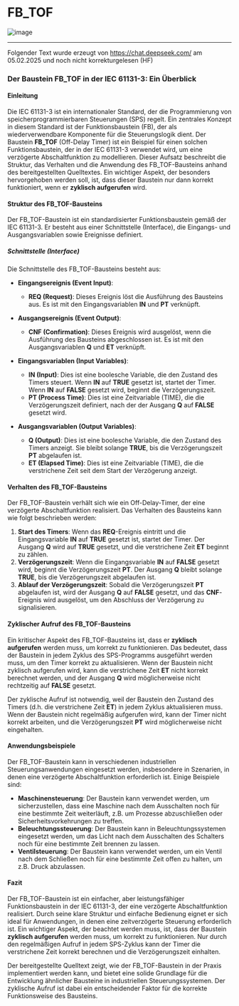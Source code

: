 # FB_TOF

![image](https://github.com/user-attachments/assets/e60568d1-aba5-4e35-9488-8a79d1cb877b)


* * * * * * * * * *

Folgender Text wurde erzeugt von <https://chat.deepseek.com/> am 05.02.2025 und noch nicht korrekturgelesen (HF)


### Der Baustein FB_TOF in der IEC 61131-3: Ein Überblick

#### Einleitung

Die IEC 61131-3 ist ein internationaler Standard, der die Programmierung von speicherprogrammierbaren Steuerungen (SPS) regelt. Ein zentrales Konzept in diesem Standard ist der Funktionsbaustein (FB), der als wiederverwendbare Komponente für die Steuerungslogik dient. Der Baustein **FB_TOF** (Off-Delay Timer) ist ein Beispiel für einen solchen Funktionsbaustein, der in der IEC 61131-3 verwendet wird, um eine verzögerte Abschaltfunktion zu modellieren. Dieser Aufsatz beschreibt die Struktur, das Verhalten und die Anwendung des FB_TOF-Bausteins anhand des bereitgestellten Quelltextes. Ein wichtiger Aspekt, der besonders hervorgehoben werden soll, ist, dass dieser Baustein nur dann korrekt funktioniert, wenn er **zyklisch aufgerufen** wird.

#### Struktur des FB_TOF-Bausteins

Der FB_TOF-Baustein ist ein standardisierter Funktionsbaustein gemäß der IEC 61131-3. Er besteht aus einer Schnittstelle (Interface), die Eingangs- und Ausgangsvariablen sowie Ereignisse definiert.

##### Schnittstelle (Interface)

Die Schnittstelle des FB_TOF-Bausteins besteht aus:

- **Eingangsereignis (Event Input)**:
  - **REQ (Request)**: Dieses Ereignis löst die Ausführung des Bausteins aus. Es ist mit den Eingangsvariablen **IN** und **PT** verknüpft.

- **Ausgangsereignis (Event Output)**:
  - **CNF (Confirmation)**: Dieses Ereignis wird ausgelöst, wenn die Ausführung des Bausteins abgeschlossen ist. Es ist mit den Ausgangsvariablen **Q** und **ET** verknüpft.

- **Eingangsvariablen (Input Variables)**:
  - **IN (Input)**: Dies ist eine boolesche Variable, die den Zustand des Timers steuert. Wenn **IN** auf **TRUE** gesetzt ist, startet der Timer. Wenn **IN** auf **FALSE** gesetzt wird, beginnt die Verzögerungszeit.
  - **PT (Process Time)**: Dies ist eine Zeitvariable (TIME), die die Verzögerungszeit definiert, nach der der Ausgang **Q** auf **FALSE** gesetzt wird.

- **Ausgangsvariablen (Output Variables)**:
  - **Q (Output)**: Dies ist eine boolesche Variable, die den Zustand des Timers anzeigt. Sie bleibt solange **TRUE**, bis die Verzögerungszeit **PT** abgelaufen ist.
  - **ET (Elapsed Time)**: Dies ist eine Zeitvariable (TIME), die die verstrichene Zeit seit dem Start der Verzögerung anzeigt.

#### Verhalten des FB_TOF-Bausteins

Der FB_TOF-Baustein verhält sich wie ein Off-Delay-Timer, der eine verzögerte Abschaltfunktion realisiert. Das Verhalten des Bausteins kann wie folgt beschrieben werden:

1. **Start des Timers**: Wenn das **REQ**-Ereignis eintritt und die Eingangsvariable **IN** auf **TRUE** gesetzt ist, startet der Timer. Der Ausgang **Q** wird auf **TRUE** gesetzt, und die verstrichene Zeit **ET** beginnt zu zählen.
2. **Verzögerungszeit**: Wenn die Eingangsvariable **IN** auf **FALSE** gesetzt wird, beginnt die Verzögerungszeit **PT**. Der Ausgang **Q** bleibt solange **TRUE**, bis die Verzögerungszeit abgelaufen ist.
3. **Ablauf der Verzögerungszeit**: Sobald die Verzögerungszeit **PT** abgelaufen ist, wird der Ausgang **Q** auf **FALSE** gesetzt, und das **CNF**-Ereignis wird ausgelöst, um den Abschluss der Verzögerung zu signalisieren.

#### Zyklischer Aufruf des FB_TOF-Bausteins

Ein kritischer Aspekt des FB_TOF-Bausteins ist, dass er **zyklisch aufgerufen** werden muss, um korrekt zu funktionieren. Das bedeutet, dass der Baustein in jedem Zyklus des SPS-Programms ausgeführt werden muss, um den Timer korrekt zu aktualisieren. Wenn der Baustein nicht zyklisch aufgerufen wird, kann die verstrichene Zeit **ET** nicht korrekt berechnet werden, und der Ausgang **Q** wird möglicherweise nicht rechtzeitig auf **FALSE** gesetzt.

Der zyklische Aufruf ist notwendig, weil der Baustein den Zustand des Timers (d.h. die verstrichene Zeit **ET**) in jedem Zyklus aktualisieren muss. Wenn der Baustein nicht regelmäßig aufgerufen wird, kann der Timer nicht korrekt arbeiten, und die Verzögerungszeit **PT** wird möglicherweise nicht eingehalten.

#### Anwendungsbeispiele

Der FB_TOF-Baustein kann in verschiedenen industriellen Steuerungsanwendungen eingesetzt werden, insbesondere in Szenarien, in denen eine verzögerte Abschaltfunktion erforderlich ist. Einige Beispiele sind:

- **Maschinensteuerung**: Der Baustein kann verwendet werden, um sicherzustellen, dass eine Maschine nach dem Ausschalten noch für eine bestimmte Zeit weiterläuft, z.B. um Prozesse abzuschließen oder Sicherheitsvorkehrungen zu treffen.
- **Beleuchtungssteuerung**: Der Baustein kann in Beleuchtungssystemen eingesetzt werden, um das Licht nach dem Ausschalten des Schalters noch für eine bestimmte Zeit brennen zu lassen.
- **Ventilsteuerung**: Der Baustein kann verwendet werden, um ein Ventil nach dem Schließen noch für eine bestimmte Zeit offen zu halten, um z.B. Druck abzulassen.

#### Fazit

Der FB_TOF-Baustein ist ein einfacher, aber leistungsfähiger Funktionsbaustein in der IEC 61131-3, der eine verzögerte Abschaltfunktion realisiert. Durch seine klare Struktur und einfache Bedienung eignet er sich ideal für Anwendungen, in denen eine zeitverzögerte Steuerung erforderlich ist. Ein wichtiger Aspekt, der beachtet werden muss, ist, dass der Baustein **zyklisch aufgerufen** werden muss, um korrekt zu funktionieren. Nur durch den regelmäßigen Aufruf in jedem SPS-Zyklus kann der Timer die verstrichene Zeit korrekt berechnen und die Verzögerungszeit einhalten.

Der bereitgestellte Quelltext zeigt, wie der FB_TOF-Baustein in der Praxis implementiert werden kann, und bietet eine solide Grundlage für die Entwicklung ähnlicher Bausteine in industriellen Steuerungssystemen. Der zyklische Aufruf ist dabei ein entscheidender Faktor für die korrekte Funktionsweise des Bausteins.





